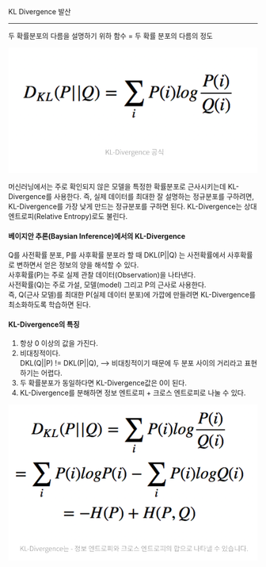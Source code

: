 KL Divergence 발산

------------------

두 확률분포의 다름을 설명하기 위하 함수 = 두 확률 분포의 다름의 정도
<p align="center"><img src="../images/week4_eq_1.png" width="540"></p>
머신러닝에서는 주로 확인되지 않은 모델을 특정한 확률분포로 근사시키는데 KL-Divergence를 사용한다.  
즉, 실제 데이터를 최대한 잘 설명하는 정규분포를 구하려면, KL-Divergence를 가장 낮게 만드는 정규분포를 구하면 된다.  
KL-Divergence는 상대 엔트로피(Relative Entropy)로도 불린다.

#### 베이지안 추론(Baysian Inference)에서의 KL-Divergence  
Q를 사전확률 분포, P를 사후확률 분포라 할 때
DKL(P||Q) 는 사전확률에서 사후확률로 변하면서 얻은 정보의 양을 해석할 수 있다.  
사후확률(P)는 주로 실제 관찰 데이터(Observation)을 나타낸다.  
사전확률(Q)는 주로 가설, 모델(model) 그리고 P의 근사로 사용한다.  
즉, Q(근사 모델)를 최대한 P(실제 데이터 분포)에 가깝에 만들려면 KL-Divergence를 최소화하도록 학습하면 된다.  

#### KL-Divergence의 특징  
1. 항상 0 이상의 값을 가진다.  
2. 비대칭적이다.  
DKL(Q||P) != DKL(P||Q), --> 비대칭적이기 때문에 두 분포 사이의 거리라고 표현하기는 어렵다.  
3. 두 확률분포가 동일하다면 KL-Divergence값은 0이 된다. 
4. KL-Divergence를 분해하면 정보 엔트로피 + 크로스 엔트로피로 나눌 수 있다.  
<p align="center"><img src="../images/week4_eq_2.png" width="540"></p>
